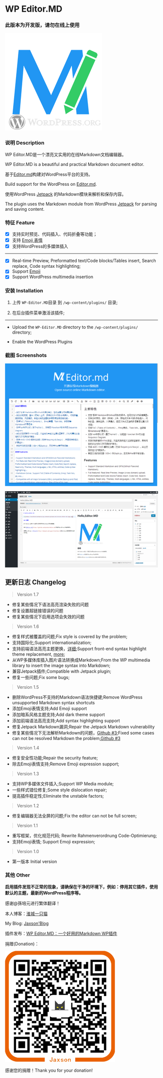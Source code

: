 # WP Editor.MD

### 此版本为开发版，请勿在线上使用

![](./Interface-logo.jpg)

### 说明 Description

WP Editor.MD是一个漂亮又实用的在线Markdown文档编辑器。

WP Editor.MD is a beautiful and practical Markdown document editor.

基于[Editor.md](https://github.com/pandao/editor.md)构建对WordPress平台的支持。

Build support for the WordPress on [Editor.md](https://github.com/pandao/editor.md).

使用WordPress [Jetpack](http://jetpack.me) 的Markdown模块来解析和保存内容。

The plugin uses the Markdown module from WordPress [Jetpack](http://jetpack.me) for parsing and saving content.

### 特征 Feature

 - [x] 支持实时预览、代码插入、代码折叠等功能；
 - [x] 支持 [Emoji 表情](http://www.emoji-cheat-sheet.com/)
 - [x] 支持WordPress的多媒体插入

 ---

 - [x] Real-time Preview, Preformatted text/Code blocks/Tables insert, Search replace, Code syntax highlighting;
 - [x] Support [Emoji](http://www.emoji-cheat-sheet.com/)
 - [x] Support WordPress multimedia insertion

### 安装 Installation

1. 上传 `WP-Editor.MD`目录 到 `/wp-content/plugins/` 目录;

1. 在后台插件菜单激活该插件;

---

- Upload the `WP-Editor.MD` directory to the `/wp-content/plugins/` directory;

- Enable the WordPress Plugins

### 截图 Screenshots

![](./Interface-editor.jpg)

![](./Interface-wp-editor.jpg)

## 更新日志 Changelog

> Version 1.7

* 修复某些情况下语法高亮渲染失败的问题
* 修复设置超链接错误的问题
* 修复某些情况下启用选项会失效的问题

> Version 1.6

* 修复样式被覆盖的问题;Fix style is covered by the problem;
* 支持国际化;Support internationalization;
* 支持前端语法高亮主题更换，[详细](https://iiong.com/wordpress-plugins-wp-editormd.html#support_highlight_library);Support front-end syntax highlight theme replacement, [more](https://iiong.com/wordpress-plugins-wp-editormd.html#support_highlight_library);
* 从WP多媒体库插入图片语法转换成Markdown;From the WP multimedia library to insert the image syntax into Markdown;
* 兼容Jetpack插件;Compatible with Jetpack plugin;
* 修复一些问题;Fix some bugs;

> Version 1.5

* 删除WordPress不支持的Markdown语法快捷键;Remove WordPress unsupported Markdown syntax shortcuts
* 添加Emoji表情支持;Add Emoji support
* 添加暗系风格主题支持;Add dark theme support
* 添加前端语法高亮支持;Add syntax highlighting support
* 修复Jetpack Markdown漏洞;Repair the Jetpack Markdown vulnerability
* 修复某些情况下无法解析Markdown的问题，[Github #3](https://github.com/JaxsonWang/WP-Editor.MD/issues/3);Fixed some cases can not be resolved Markdown the problem,[Github #3](https://github.com/JaxsonWang/WP-Editor.MD/issues/3)

> Version 1.4

* 修复安全性功能;Repair the security feature;
* 除去Emoji表情支持;Remove Emoji expression support;

> Version 1.3

* 支持WP多媒体文件插入;Support WP Media module;
* 一些样式错位修复;Some style dislocation repair;
* 提高插件稳定性;Eliminate the unstable factors;

> Version 1.2

* 修复编辑器无法全屏的问题;Fix the editor can not be full screen;

> Version 1.1

* 重写框架，优化规范代码; Rewrite Rahmenverordnung Code-Optimierung;
* 支持Emoji表情; Support Emoji expression;

> Version 1.0

* 第一版本 Initial version

### 其他 Other

**启用插件发现不正常的现象，请确保在干净的环境下，例如：停用其它插件，使用默认的主题，最新的WordPress程序等。**

感谢@孫培元进行繁体翻译！

本人博客：[淮城一只猫](https://iiong.com)

My Blog: [Jaxson'Blog](https://iiong.com)

插件发布：[WP Editor.MD：一个好用的Markdown WP插件](https://iiong.com/wordpress-plugins-wp-editormd.html)

捐赠(Donation)：

![捐赠](./images/AliPay.png)

感谢您的捐赠！Thank you for your donation!

